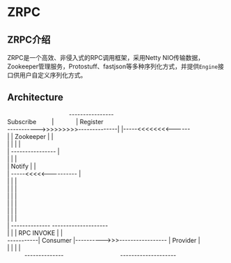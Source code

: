 # ZRPC

## ZRPC介绍

ZRPC是一个高效、非侵入式的RPC调用框架，采用Netty NIO传输数据，Zookeeper管理服务，Protostuff、fastjson等多种序列化方式，并提供`Engine`接口供用户自定义序列化方式。


## Architecture

                                    
                                       ----------------  
                Subscribe		           |                |	  Register  
		 ----------->>>>>>>>>--------------|                |-----<<<<<<<<------  
		|		                               |    Zookeeper   |                 	|  
		|			                             |                |                 	|  
		|				                            ----------------                   	|  
		|			                                 |                               	|  
		|			                   Notify        |                               	|  
		|			             -----<<<<<----------                                 |          
		|		            	|					                                          	|  
		|		            	|				                                           		|	  		
		|	            		|					                                          	|  
		|		            	|   					                                      	|  
		|		            	|  					                                         	|	  		
		|	            		|   					                                      	|		  
		|	           --------------                                 --------------------  
		|           |              |     RPC INVOKE                |                    |  
		 -----------|   Consumer   |---------->>>----------------- |      Provider      |   
			          |              |                               |                    |   
			           --------------                                 --------------------    


